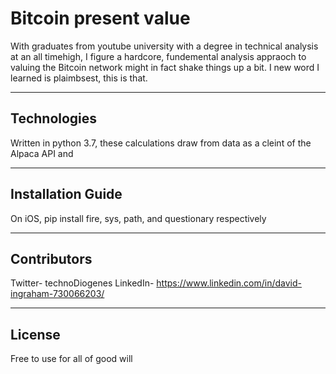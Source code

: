 # Bitcoin present value



With graduates from youtube university with a degree in technical analysis at an all timehigh, I figure a hardcore, fundemental analysis appraoch to valuing the Bitcoin network might in fact shake things up a bit. I new word I learned is plaimbsest, this is that. 
 

---

## Technologies


Written in python 3.7, these calculations draw from data as a cleint of the Alpaca API and 

---

## Installation Guide 


On iOS, pip install fire, sys, path, and questionary respectively


---


## Contributors

Twitter- technoDiogenes
LinkedIn- https://www.linkedin.com/in/david-ingraham-730066203/



---

## License

Free to use for all of good will

